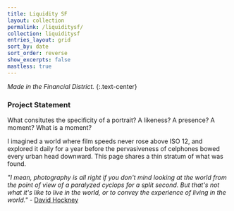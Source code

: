 ```yaml
---
title: Liquidity SF
layout: collection
permalink: /liquiditysf/
collection: liquiditysf
entries_layout: grid
sort_by: date
sort_order: reverse
show_excerpts: false
mastless: true
---
```


_Made in the Financial District._
{:.text-center}

<div class="statement">
    <!-- <button class="statement-title" onClick="(() => {var d = Number(document.getElementById('proj').style.display == 'none'); var s = ['none', 'block'][d]; console.log(s); document.getElementById('proj').style.display = s;})()">Project Statement:</button> -->
    <div id="proj" class="statement-content" style="display:block">
        <h3>Project Statement</h3>
        <p>What consitutes the specificity of a portrait? A likeness? A presence? A moment? What is a moment?</p><p>I imagined a world where film speeds never rose above ISO 12, and explored it daily for a year before the pervasiveness of celphones bowed every urban head downward. This page shares a thin stratum of what was found.</p>
        <i>"I mean, photography is all right if you don't mind looking at the world from the point of view of a paralyzed cyclops for a split second. But that's not what it's like to live in the world, or to convey the experience of living in the world."</i> - <a href="{% post_url 2004-12-14-Burdens %}">David Hockney</a>
    </div>
</div>

